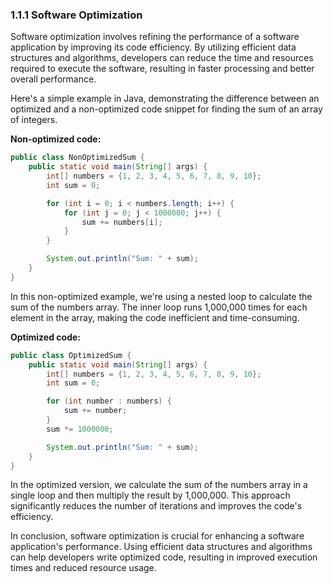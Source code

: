 ### 1.1.1 Software Optimization

Software optimization involves refining the performance of a software application by improving its code efficiency. By utilizing efficient data structures and algorithms, developers can reduce the time and resources required to execute the software, resulting in faster processing and better overall performance.

Here's a simple example in Java, demonstrating the difference between an optimized and a non-optimized code snippet for finding the sum of an array of integers.

**Non-optimized code:**

```java
public class NonOptimizedSum {
    public static void main(String[] args) {
        int[] numbers = {1, 2, 3, 4, 5, 6, 7, 8, 9, 10};
        int sum = 0;

        for (int i = 0; i < numbers.length; i++) {
            for (int j = 0; j < 1000000; j++) {
                sum += numbers[i];
            }
        }

        System.out.println("Sum: " + sum);
    }
}
```

In this non-optimized example, we're using a nested loop to calculate the sum of the numbers array. The inner loop runs 1,000,000 times for each element in the array, making the code inefficient and time-consuming.

**Optimized code:**

```java
public class OptimizedSum {
    public static void main(String[] args) {
        int[] numbers = {1, 2, 3, 4, 5, 6, 7, 8, 9, 10};
        int sum = 0;

        for (int number : numbers) {
            sum += number;
        }
        sum *= 1000000;

        System.out.println("Sum: " + sum);
    }
}
```

In the optimized version, we calculate the sum of the numbers array in a single loop and then multiply the result by 1,000,000. This approach significantly reduces the number of iterations and improves the code's efficiency.

In conclusion, software optimization is crucial for enhancing a software application's performance. Using efficient data structures and algorithms can help developers write optimized code, resulting in improved execution times and reduced resource usage.
